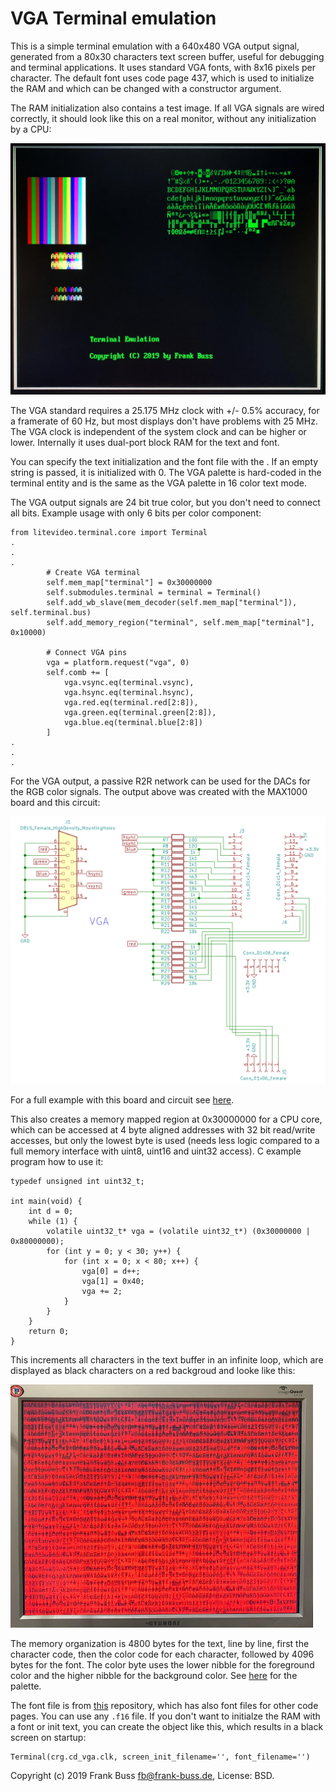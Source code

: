 # VGA Terminal emulation

This is a simple terminal emulation with a 640x480 VGA output signal, generated from a 80x30 characters text screen buffer, useful for debugging and terminal applications. It uses standard VGA fonts, with 8x16 pixels per character. The default font uses code page 437, which is used to initialize the RAM and which can be changed with a constructor argument.

The RAM initialization also contains a test image. If all VGA signals are wired correctly, it should look like this on a real monitor, without any initialization by a CPU:

![Screenshot with init file](screenshot.jpg "Screenshot")

The VGA standard requires a 25.175 MHz clock with +/- 0.5% accuracy, for a framerate of 60 Hz, but most displays don't have problems with 25 MHz. The VGA clock is independent of the system clock and can be higher or lower. Internally it uses dual-port block RAM for the text and font.

You can specify the text initialization and the font file with the . If an empty string is passed, it is initialized with 0. The VGA palette is hard-coded in the terminal entity and is the same as the VGA palette in 16 color text mode.

The VGA output signals are 24 bit true color, but you don't need to connect all bits. Example usage with only 6 bits per color component:

```
from litevideo.terminal.core import Terminal
.
.
.
        # Create VGA terminal
        self.mem_map["terminal"] = 0x30000000
        self.submodules.terminal = terminal = Terminal()
        self.add_wb_slave(mem_decoder(self.mem_map["terminal"]), self.terminal.bus)
        self.add_memory_region("terminal", self.mem_map["terminal"], 0x10000)

        # Connect VGA pins
        vga = platform.request("vga", 0)
        self.comb += [
            vga.vsync.eq(terminal.vsync),
            vga.hsync.eq(terminal.hsync),
            vga.red.eq(terminal.red[2:8]),
            vga.green.eq(terminal.green[2:8]),
            vga.blue.eq(terminal.blue[2:8])
        ]
.
.
.
```

For the VGA output, a passive R2R network can be used for the DACs for the RGB color signals. The output above was created with the MAX1000 board and this circuit:

![circuit diagram](circuit.png "circuit diagram")

For a full example with this board and circuit see [here](https://github.com/FrankBuss/NetHack/blob/NetHack-3.6/fpga/litex/targets/max1000.py).

This also creates a memory mapped region at 0x30000000 for a CPU core, which can be accessed at 4 byte aligned addresses with 32 bit read/write accesses, but only the lowest byte is used (needs less logic compared to a full memory interface with uint8, uint16 and uint32 access). C example program how to use it:

```
typedef unsigned int uint32_t;

int main(void) {
    int d = 0;
    while (1) {
		volatile uint32_t* vga = (volatile uint32_t*) (0x30000000 | 0x80000000);
		for (int y = 0; y < 30; y++) {
			for (int x = 0; x < 80; x++) {
				vga[0] = d++;
				vga[1] = 0x40;
				vga += 2;
			}
		}
    }
    return 0;
}

```

This increments all characters in the text buffer in an infinite loop, which are displayed as black characters on a red backgroud and looke like this:

![C test](ctest.jpg "C test")

The memory organization is 4800 bytes for the text, line by line, first the character code, then the color code for each character, followed by 4096 bytes for the font. The color byte uses the lower nibble for the foreground color and the higher nibble for the background color. See [here](https://en.wikipedia.org/wiki/Video_Graphics_Array#Color_palette) for the palette.

The font file is from [this](https://github.com/perillamint/dkbfnts/blob/master/fntcol16/) repository, which has also font files for other code pages. You can use any `.f16` file. If you don't want to initialze the RAM with a font or init text, you can create the object like this, which results in a black screen on startup:

```
Terminal(crg.cd_vga.clk, screen_init_filename='', font_filename='')
```

Copyright (c) 2019 Frank Buss <fb@frank-buss.de>, License: BSD.
